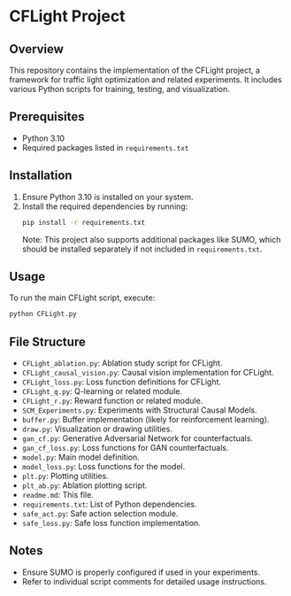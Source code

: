 # CFLight Project

## Overview
This repository contains the implementation of the CFLight project, a framework for traffic light optimization and related experiments. It includes various Python scripts for training, testing, and visualization.

## Prerequisites
- Python 3.10
- Required packages listed in `requirements.txt`

## Installation
1. Ensure Python 3.10 is installed on your system.
2. Install the required dependencies by running:
   ```bash
   pip install -r requirements.txt
   ```
   Note: This project also supports additional packages like SUMO, which should be installed separately if not included in `requirements.txt`.

## Usage
To run the main CFLight script, execute:
```bash
python CFLight.py
```

## File Structure
- `CFLight_ablation.py`: Ablation study script for CFLight.
- `CFLight_causal_vision.py`: Causal vision implementation for CFLight.
- `CFLight_loss.py`: Loss function definitions for CFLight.
- `CFLight_q.py`: Q-learning or related module.
- `CFLight_r.py`: Reward function or related module.
- `SCM_Experiments.py`: Experiments with Structural Causal Models.
- `buffer.py`: Buffer implementation (likely for reinforcement learning).
- `draw.py`: Visualization or drawing utilities.
- `gan_cf.py`: Generative Adversarial Network for counterfactuals.
- `gan_cf_loss.py`: Loss functions for GAN counterfactuals.
- `model.py`: Main model definition.
- `model_loss.py`: Loss functions for the model.
- `plt.py`: Plotting utilities.
- `plt_ab.py`: Ablation plotting script.
- `readme.md`: This file.
- `requirements.txt`: List of Python dependencies.
- `safe_act.py`: Safe action selection module.
- `safe_loss.py`: Safe loss function implementation.

## Notes
- Ensure SUMO is properly configured if used in your experiments.
- Refer to individual script comments for detailed usage instructions.
